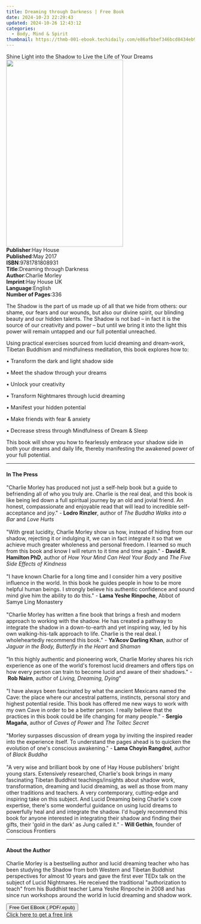 ```yaml
---
title: Dreaming through Darkness | Free Book
date: 2024-10-23 22:29:43
updated: 2024-10-26 12:43:12
categories:
  - Body, Mind & Spirit
thumbnail: https://thmb-001-ebook.techidaily.com/e86afbbef346bcd8434eb9bc577e8e00b25d2636c73ab9edb07caf7b190b91b1.jpg
---
```

<main id="book-container">
  <div class="flex flex-col">
    <div class="book-brief flex-1 py-6 px-4 sm:p-6 md:py-10 md:px-8">
      <!-- brief-->
      <div class="book-brief-main">
        Shine Light into the Shadow to Live the Life of Your Dreams
      </div>
    </div>
    <div
      class="book-meta-info flex-1 grid gap-4 col-start-1 col-end-3 row-start-1 sm:mb-6 sm:grid-cols-4 lg:gap-6 lg:col-start-2 lg:row-end-6 lg:row-span-6 lg:mb-0"
    >
      <div
        class="book-meta-info-left place-content-center mt-4 p-4 text-sm leading-6 col-start-2 col-span-2 dark:text-slate-400"
      >
        <img
          class="w-full h-500 object-cover rounded-lg sm:h-255 sm:col-span-2 lg:col-span-full"
          src="https://img-001-ebook.techidaily.com/8efc6c12d8f4c5797bb64d8f400df77368df0c2d05b2ae5c16a574b887ee6921.jpg"
          alt=""
          width="312"
          height="500"
        />
      </div>
      <div
        class="book-meta-info-right mt-2 col-start-1 row-start-2 col-span-3 self-center"
      >
        <!-- meta data  -->
        <div class="flex flex-col px-4 md:px-8">
          <div class="flex-1">
            <strong>Publisher</strong>:<span class="px-2">Hay House</span>
          </div>
          <div class="flex-1">
            <strong>Published</strong>:<span class="px-2">May 2017</span>
          </div>
          <div class="flex-1">
            <strong>ISBN</strong>:<span class="px-2">9781781808931</span>
          </div>
          <div class="flex-1">
            <strong>Title</strong>:<span class="px-2"
              >Dreaming through Darkness</span
            >
          </div>
          <div class="flex-1">
            <strong>Author</strong>:<span class="px-2">Charlie Morley</span>
          </div>
          <div class="flex-1">
            <strong>Imprint</strong>:<span class="px-2">Hay House UK</span>
          </div>
          <div class="flex-1">
            <strong>Language</strong>:<span class="px-2">English</span>
          </div>
          <div class="flex-1">
            <strong>Number of Pages</strong>:<span class="px-2">336</span>
          </div>
        </div>
      </div>
    </div>
    <div class="book-description flex-1 py-6 px-4 sm:p-6 md:py-10 md:px-8">
      <div class="book-description-main">
        <div accordion-content="" id="description">
          <p>
            The Shadow is the part of us made up of all that we hide from
            others: our shame, our fears and our wounds, but also our divine
            spirit, our blinding beauty and our hidden talents. The Shadow is
            not bad – in fact it is the source of our creativity and power – but
            until we bring it into the light this power will remain untapped and
            our full potential unreached.&nbsp;
          </p>
          <p>
            Using practical exercises sourced from lucid dreaming and
            dream-work, Tibetan Buddhism and mindfulness meditation, this book
            explores how to:
          </p>
          <p>• Transform the dark and light shadow side</p>
          <p>• Meet the shadow through your dreams</p>
          <p>• Unlock your creativity</p>
          <p>• Transform Nightmares through lucid dreaming</p>
          <p>• Manifest your hidden potential</p>
          <p>• Make friends with fear &amp; anxiety</p>
          <p>• Decrease stress through Mindfulness of Dream &amp; Sleep</p>
          <p>
            This book will show you how to fearlessly embrace your shadow side
            in both your dreams and daily life, thereby manifesting the awakened
            power of your full potential.
          </p>
        </div>
        <div class="accordion-fader"></div>
      </div>
    </div>
    <div class="book-excerpts flex-1 py-6 px-4 sm:p-6 md:py-10 md:px-8">
      <!-- excerpts-->
      <div class="book-excerpts-main">
        <hr />
        <h4 class="placeholder placeholder-heading">
          <span>In The Press</span>
        </h4>
        <p>
          "Charlie Morley has produced not just a self-help book but a guide to
          befriending all of who you truly are. Charlie is the real deal, and
          this book is like being led down a full spiritual journey by an old
          and jovial friend. An honest, compassionate and enjoyable read that
          will lead to incredible self-acceptance and joy."&nbsp;-&nbsp;<b
            >Lodro Rinzler</b
          >, author of <i>The Buddha Walks into a Bar</i> and <i>Love Hurts</i
          ><br /><br />"With great lucidity, Charlie Morley show us how, instead
          of hiding from our shadow, rejecting it or indulging it, we can in
          fact integrate it so that we achieve much greater wholeness and
          personal freedom. I learned so much from this book and know I will
          return to it time and time again."&nbsp;-&nbsp;<b
            >David R. Hamilton PhD</b
          >, author of <i>How Your Mind Can Heal Your Body</i> and
          <i>The Five Side Effects of Kindness</i><br /><br />"I have known
          Charlie for a long time and I consider him a very positive influence
          in the world. In this book he guides people in how to be more helpful
          human beings. I strongly believe his authentic confidence and sound
          mind give him the ability to do this."&nbsp;-&nbsp;<b
            >Lama Yeshe Rinpoche</b
          >, Abbot of Samye Ling Monastery<br /><br />"Charlie Morley has
          written a fine book that brings a fresh and modern approach to working
          with the shadow. He has created a pathway to integrate the shadow in a
          down-to-earth and yet inspiring way, led by his own walking-his-talk
          approach to life. Charlie is the real deal. I wholeheartedly recommend
          this book."&nbsp;-&nbsp;<b>Ya’Acov Darling Khan</b>, author of
          <i>Jaguar in the Body, Butterfly in the Heart </i>and <i>Shaman</i
          ><br /><br />"In this highly authentic and pioneering work, Charlie
          Morley shares his rich experience as one of the world's foremost lucid
          dreamers and offers tips on how every person can train to become lucid
          and aware of their shadows."&nbsp;-&nbsp;<b>Rob Nairn</b>, author of
          <i>Living, Dreaming, Dying</i>"<br /><br />"I have always been
          fascinated by what the ancient Mexicans named the Cave: the place
          where our ancestral patterns, instincts, personal story and highest
          potential reside. This book has offered me new ways to work with my
          own Cave in order to be a better person. I really believe that the
          practices in this book could be life changing for many
          people."&nbsp;-&nbsp;<b>Sergio Magaña</b>, author of
          <i>Caves of Power</i> and <i>The Toltec Secret</i><br /><br />"Morley
          surpasses discussion of dream yoga by inviting the inspired reader
          into the experience itself. To understand the pages ahead is to
          quicken the evolution of one's conscious awakening."&nbsp;-&nbsp;<b
            >Lama Choyin Rangdrol</b
          >, author of <i>Black Buddha</i><br /><br />"A very wise and brilliant
          book by one of Hay House publishers' bright young stars. Extensively
          researched, Charlie's book brings in many fascinating Tibetan Buddhist
          teachings/insights about shadow work, transformation, dreaming and
          lucid dreaming, as well as those from many other traditions and
          teachers. A very contemporary, cutting-edge and inspiring take on this
          subject. And Lucid Dreaming being Charlie's core expertise, there's
          some wonderful guidance on using lucid dreams to powerfully heal and
          and integrate the shadow. I'd hugely recommend this book for anyone
          interested in integrating their shadow and finding their gifts, their
          'gold in the dark' as Jung called it."&nbsp;- <b>Will Gethin</b>,
          founder of Conscious Frontiers
        </p>
      </div>
    </div>
    <div class="book-about-author flex-1 py-6 px-4 sm:p-6 md:py-10 md:px-8">
      <!-- about author-->
      <div class="book-main-author-main">
        <hr />
        <h4 class="placeholder placeholder-heading">
          <span>About the Author</span>
        </h4>
        <p>
          Charlie Morley is a bestselling author and lucid dreaming teacher who
          has been studying the Shadow from both Western and Tibetan Buddhist
          perspectives for almost 10 years and gave the first ever TEDx talk on
          the subject of Lucid Nightmares. He received the traditional
          "authorization to teach" from his Buddhist teacher Lama Yeshe Rinpoche
          in 2008 and has since run workshops around the world in lucid dreaming
          and shadow work.
        </p>
      </div>
    </div>
    <div class="book-free-get flex-1 py-6 px-4 sm:p-6 md:py-10 md:px-8">
      <button
        id="btn-free-get"
        class="bg-blue-500 hover:bg-blue-700 text-white font-bold py-2 px-4 rounded"
      >
        Free Get EBook (.PDF/.epub)
      </button>
      <div id="countdown-display" class="px-2 text-lg mt-2"></div>
      <a
        id="free-link"
        class="hidden bg-blue-500 hover:bg-blue-700 text-white font-bold py-2 px-4 rounded"
        href="https://www.ebooks.com/en-us/book/96317828/dreaming-through-darkness/charlie-morley/"
        target="_blank"
        >Click here to get a free link</a
      >
    </div>
    <script>
      let countdownTime = 0;
      let countdownInterval = null;
      document
        .getElementById('btn-free-get')
        .addEventListener('click', startCountdown);
      function startCountdown() {
        countdownTime = new Date().getTime() + 60000 * 3;
        countdownInterval = setInterval(updateCountdown, 1000);
        document.getElementById('btn-free-get').disabled = true;
        document
          .getElementById('btn-free-get')
          .classList.add('bg-gray-500', 'cursor-not-allowed');
      }
      function updateCountdown() {
        let currentTime = new Date().getTime();
        let timeLeft = countdownTime - currentTime;
        let secondsLeft = Math.floor(timeLeft / 1000);
        document.getElementById('countdown-display').innerHTML =
          `Remaining time: ${secondsLeft} seconds.`;
        if (secondsLeft <= 0) {
          clearInterval(countdownInterval);
          document.getElementById('btn-free-get').classList.add('hidden');
          document.getElementById('free-link').classList.remove('hidden');
          document.getElementById('countdown-display').innerHTML = '';
        }
      }
    </script>
  </div>
</main>
